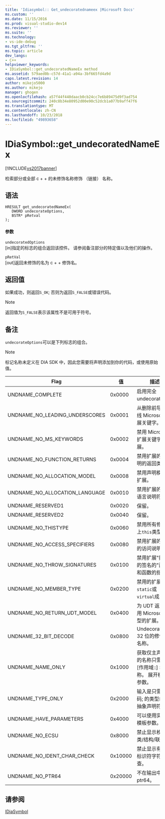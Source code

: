 ```yaml
---
title: 'Idiasymbol:: Get_undecoratednameex |Microsoft Docs'
ms.custom: ''
ms.date: 11/15/2016
ms.prod: visual-studio-dev14
ms.reviewer: ''
ms.suite: ''
ms.technology:
- vs-ide-debug
ms.tgt_pltfrm: ''
ms.topic: article
dev_langs:
- C++
helpviewer_keywords:
- IDiaSymbol::get_undecoratedNameEx method
ms.assetid: 579aed0b-c57d-41a1-a94a-3bf665fd4a9d
caps.latest.revision: 14
author: mikejo5000
ms.author: mikejo
manager: ghogen
ms.openlocfilehash: a57f44f440daacb0cb24cc7e6b89475d9f3ad754
ms.sourcegitcommit: 240c8b34e80952d00e90c52dcb1a077b9aff47f6
ms.translationtype: MT
ms.contentlocale: zh-CN
ms.lasthandoff: 10/23/2018
ms.locfileid: "49893658"
---
```

# <a name="idiasymbolgetundecoratednameex"></a>IDiaSymbol::get_undecoratedNameEx
[!INCLUDE[vs2017banner](../../includes/vs2017banner.md)]

检索部分或全部 c + + 的未修饰名称修饰 （链接） 名称。  
  
## <a name="syntax"></a>语法  
  
```cpp#  
HRESULT get_undecoratedNameEx(   
   DWORD undecorateOptions,  
   BSTR* pRetval  
);  
```  
  
#### <a name="parameters"></a>参数  
 `undecoratedOptions`  
 [in]指定的标志的组合返回该控件。 请参阅备注部分的特定值以及他们的操作。  
  
 `pRetVal`  
 [out]返回未修饰的名为 c + + 修饰名。  
  
## <a name="return-value"></a>返回值  
 如果成功，则返回`S_OK`; 否则为返回`S_FALSE`或错误代码。  
  
> [!NOTE]
>  返回值为`S_FALSE`表示该属性不是可用于符号。  
  
## <a name="remarks"></a>备注  
 `undecorateOptions`可以是下列标志的组合。  
  
> [!NOTE]
>  标记名称未定义在 DIA SDK 中，因此您需要将声明添加到你的代码，或使用原始值。  
  
|Flag|值|描述|  
|----------|-----------|-----------------|  
|UNDNAME_COMPLETE|0x0000|启用完全 undecoration。|  
|UNDNAME_NO_LEADING_UNDERSCORES|0x0001|从删除前导下划线 Microsoft 扩展关键字。|  
|UNDNAME_NO_MS_KEYWORDS|0x0002|禁用 Microsoft 扩展关键字的扩展。|  
|UNDNAME_NO_FUNCTION_RETURNS|0x0004|禁用扩展的主声明的返回类型。|  
|UNDNAME_NO_ALLOCATION_MODEL|0x0008|禁用声明模型的扩展。|  
|UNDNAME_NO_ALLOCATION_LANGUAGE|0x0010|禁用扩展的声明语言说明符。|  
|UNDNAME_RESERVED1|0x0020|保留。|  
|UNDNAME_RESERVED2|0x0040|保留。|  
|UNDNAME_NO_THISTYPE|0x0060|禁用所有修饰符上`this`类型。|  
|UNDNAME_NO_ACCESS_SPECIFIERS|0x0080|禁用扩展的成员的访问说明符。|  
|UNDNAME_NO_THROW_SIGNATURES|0x0100|禁用扩展"抛出的签名的"函数和函数的指针。|  
|UNDNAME_NO_MEMBER_TYPE|0x0200|禁用的扩展`static`或`virtual`成员。|  
|UNDNAME_NO_RETURN_UDT_MODEL|0x0400|为 UDT 返回禁用 Microsoft 模型的扩展。|  
|UNDNAME_32_BIT_DECODE|0x0800|Undecorates 32 位的修饰的名称。|  
|UNDNAME_NAME_ONLY|0x1000|获取仅主声明; 的名称只需返回 [作用域::] 名称。  展开模板参数。|  
|UNDNAME_TYPE_ONLY|0x2000|输入是只需编码; 的类型组合抽象声明符。|  
|UNDNAME_HAVE_PARAMETERS|0x4000|可以使用实际的模板参数。|  
|UNDNAME_NO_ECSU|0x8000|禁止显示枚举/类/结构/联合。|  
|UNDNAME_NO_IDENT_CHAR_CHECK|0x10000|禁止显示有效的标识符字符检查。|  
|UNDNAME_NO_PTR64|0x20000|不在输出中包括 ptr64。|  
  
## <a name="see-also"></a>请参阅  
 [IDiaSymbol](../../debugger/debug-interface-access/idiasymbol.md)



